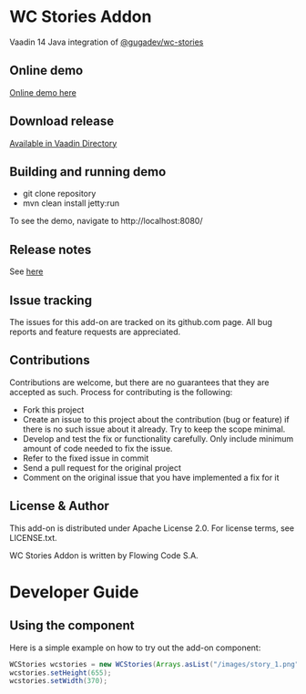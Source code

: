# WC Stories Addon

Vaadin 14 Java integration of [@gugadev/wc-stories](https://www.npmjs.com/package/@gugadev/wc-stories)

## Online demo

[Online demo here](https://addonsv23.flowingcode.com/wcstories)

## Download release

[Available in Vaadin Directory](https://vaadin.com/directory/component/wc-stories-addon)

## Building and running demo

- git clone repository
- mvn clean install jetty:run

To see the demo, navigate to http://localhost:8080/

## Release notes

See [here](https://github.com/FlowingCode/WCStoriesAddon/releases)

## Issue tracking

The issues for this add-on are tracked on its github.com page. All bug reports and feature requests are appreciated. 

## Contributions

Contributions are welcome, but there are no guarantees that they are accepted as such. Process for contributing is the following:

- Fork this project
- Create an issue to this project about the contribution (bug or feature) if there is no such issue about it already. Try to keep the scope minimal.
- Develop and test the fix or functionality carefully. Only include minimum amount of code needed to fix the issue.
- Refer to the fixed issue in commit
- Send a pull request for the original project
- Comment on the original issue that you have implemented a fix for it

## License & Author

This add-on is distributed under Apache License 2.0. For license terms, see LICENSE.txt.

WC Stories Addon is written by Flowing Code S.A.


# Developer Guide

## Using the component

Here is a simple example on how to try out the add-on component:

```java
WCStories wcstories = new WCStories(Arrays.asList("/images/story_1.png", "/images/story_2.png"));
wcstories.setHeight(655);
wcstories.setWidth(370);
```
